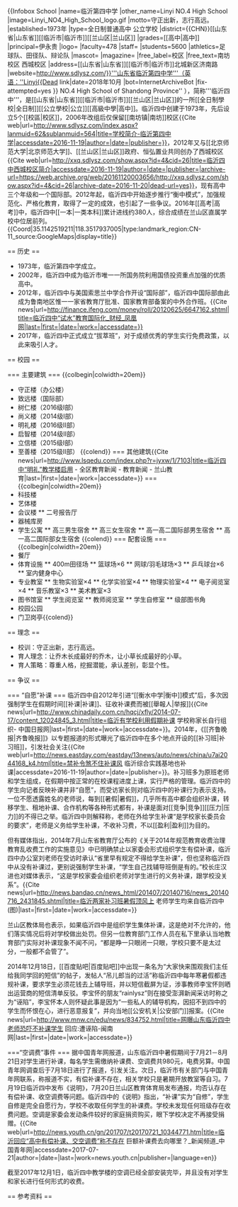 {{Infobox School
|name=临沂第四中学
|other_name=Linyi NO.4 High School
|image=Linyi_NO4_High_School_logo.gif
|motto=守正出新，志行高远。
|established=1973年
|type=全日制普通高中
公立学校
|district={{CHN}}[[山东省|山东省]][[临沂市|临沂市]][[兰山区|兰山区]]
|grades=[[高中|高中]]
|principal=伊永贵
|logo=
|faculty=478
|staff=
|students=5600
|athletics=足球队、田径队、辩论队
|mascot=
|magazine=
|free_label=校区
|free_text=南坊校区
西城校区
|address=[[山东省|山东省]][[临沂市|临沂市]]北城新区济南路
|website=http://www.sdlysz.com/}}'''山东省临沂第四中学'''（英语：''Linyi{{Dead link|date=2018年10月 |bot=InternetArchiveBot |fix-attempted=yes }} NO.4 High School of Shandong Province'' ），简称'''临沂四中'''，是[[山东省|山东省]][[临沂市|临沂市]][[兰山区|兰山区]]的一所[[全日制學校|全日制]][[公立學校|公立]][[高級中學|高中]]。临沂四中创建于1973年，先后设立5个[[校區|校区]]，2006年改组后仅保留[[南坊镇|南坊]]校区<ref>{{Cite web|url=http://www.sdlysz.com/index.aspx?lanmuid=62&sublanmuid=564|title=学校简介-临沂第四中学|accessdate=2016-11-19|author=|date=|publisher=}}</ref>，2012年又与[[北京师范大学|北京师范大学]]、[[兰山区|兰山区]]政府、恒弘置业共同创办了西城校区<ref>{{Cite web|url=http://xxq.sdlysz.com/show.aspx?id=4&cid=26|title=临沂四中西城校区简介|accessdate=2016-11-19|author=|date=|publisher=|archive-url=https://web.archive.org/web/20161120003656/http://xxq.sdlysz.com/show.aspx?id=4&cid=26|archive-date=2016-11-20|dead-url=yes}}</ref>，现有高中三个年级和一个国际部。2012年起，临沂四中开始逐步推行“衡中模式”，加强规范化、严格化教育，取得了一定的成效，也引起了一些争议。2016年[[高考|高考]]中，临沂四中[[一本|一类本科]]累计进线约380人，综合成绩在兰山区直属学校中位居前列。{{Coord|35.1142519211|118.3517937005|type:landmark_region:CN-11_source:GoogleMaps|display=title}}

== 历史 ==
* 1973年，临沂第四中学成立。
* 2002年，临沂四中成为临沂市唯一一所国务院利用国债投资重点加强的优质高中。
* 2012年，临沂四中与美国索思兰中学合作开设“国际部”，临沂四中国际部由此成为鲁南地区惟一一家省教育厅批准、国家教育部备案的中外合作班。<ref>{{Cite news|url=http://finance.ifeng.com/money/roll/20120625/6647162.shtml|title=临沂四中“试水”教育国际化_财经_凤凰网|last=|first=|date=|work=|accessdate=}}</ref>
* 2017年，临沂四中正式成立“拔萃班”，对于成绩优秀的学生实行免费政策，以此来吸引人才。

== 校园 ==

=== 主要建筑 ===
{{colbegin|colwidth=20em}}
* 守正楼（办公楼）
* 致远楼（国际部）
* 树仁楼（2016级Ⅰ部）
* 尚义楼（2014级Ⅰ部）
* 明礼楼（2016级Ⅱ部）
* 启智楼（2014级Ⅱ部）
* 立信楼（2015级Ⅰ部）
* 至善楼（2015级Ⅱ部）
{{colend}}
=== 其他建筑<ref>{{Cite news|url=http://www.lsqedu.com/index.php?r=jyxw/1/7103|title=临沂四中“明礼”教学楼启用 - 全区教育新闻 - 教育新闻 - 兰山教育|last=|first=|date=|work=|accessdate=}}</ref> ===
{{colbegin|colwidth=20em}}
* 科技楼
* 艺体楼
* 会议楼
** 二号报告厅
* 器械库房
* 学生公寓
** 高三男生宿舍
** 高三女生宿舍
** 高一高二国际部男生宿舍
** 高一高二国际部女生宿舍
{{colend}}
=== 配套设施 ===
{{colbegin|colwidth=20em}}
* 餐厅
* 体育设施
** 400m田径场
** 篮球场×6
** 网球/羽毛球场×3
** 乒乓球台×6
** 室内健身中心
* 专业教室
** 生物实验室×4
** 化学实验室×4
** 物理实验室×4
** 电子阅览室×4
** 音乐教室×3
** 美术教室×3
* 图书馆室
** 学生阅览室
** 教师阅览室
** 学生自修室
** 级部图书角
* 校园公园
* 门卫岗亭{{colend}}

== 理念 ==
* 校训：守正出新，志行高远。
* 育人理念：让乔木长成最好的乔木，让小草长成最好的小草。
* 育人策略：尊重人格，挖掘潜能，承认差别，彰显个性。

== 争议 ==

=== “自愿”补课 ===
临沂四中自2012年引进“[[衡水中学|衡中]]模式”后，多次因强制学生在假期时间[[补课|补课]]、征收补课费而被[[舉報人|举报]]<ref>{{Cite news|url=http://www.chinadaily.com.cn/hqcj/xfly/2014-07-17/content_12024845_3.html|title=临沂有学校利用假期补课 学校称家长自行组织- 中国日报网|last=|first=|date=|work=|accessdate=}}</ref>。2014年，《[[齐鲁晚报|齐鲁晚报]]》以专题报道的形式曝光了临沂四中在多个地点开设的[[补习班|补习班]]，引发社会关注<ref name=":0">{{Cite web|url=http://news.eastday.com/eastday/13news/auto/news/china/u7ai2044168_k4.html|title=禁补令煞不住补课风 临沂综合实践基地也补课|accessdate=2016-11-19|author=|date=|publisher=}}</ref>。补习班多为原班老师和学生组成，在假期中按正常的在校课程进度上课，实行严格的管理。临沂四中的学生向记者反映补课并非“自愿”，而受访家长则对临沂四中的补课行为表示支持。一位不愿透露姓名的老师说，每到[[暑假|暑假]]，几乎所有高中都会组织补课，转移学生、租地补课、合作机构等各种形式都有，补课是面对[[竞争|竞争]][[压力|压力]]的不得已之举。临沂四中则解释称，老师在外给学生补课“是学校家长委员会的要求”，老师是义务给学生补课，不收补习费，不以[[盈利|盈利]]为目的。<ref name=":0" />

但有媒体指出，2014年7月山东省教育厅公布的《关于2014年规范教育收费治理教育乱收费工作的实施意见》中已明确禁止以家委会形式组织学生有偿补课，临沂四中办公室刘老师在受访时承认“省里早有规定不得给学生补课”，但也坚称临沂四中从没有补课过，更别说强制学生补课，“学生自己找辅导班倒是有的。”校长庄汉进也对媒体表示，“这是学校家委会组织老师对学生进行的义务补课，跟学校没关系”。<ref>{{Cite news|url=http://news.bandao.cn/news_html/201407/20140716/news_20140716_2431845.shtml|title=临沂两家补习班暑假顶风上 老师学生均来自临沂四中(图)|last=|first=|date=|work=|accessdate=}}</ref>

兰山区教体局也表示，如果临沂四中是组织学生集体补课，这是绝对不允许的，他们落实情况后将对学校做出处罚<ref name=":1" />。但另一位教育部门工作人员在私下里承认当地教育部门实际对补课现象不闻不问，“都是睁一只眼闭一只眼，学校只要不是太过分，一般都不会管了”<ref name=":0" />。

2014年12月18日，[[百度贴吧|百度贴吧]]中出现一条名为“大家快来围观我们主任给我同学回的短信”的帖子，发帖人“吊儿郎当的过活”称临沂四中每年寒暑假都违规补课，要求学生必须花钱去上辅导班，并以短信截屏为证，涉事教师李宝怀则晒出运营商的短信清单反驳。李宝怀的朋友“rainlysz”则在接受澎湃新闻采访时称之为“诬陷”，李宝怀本人则怀疑此事是因为“一些私人的辅导机构，因招不到四中的学生而怀恨在心，进行恶意报复”，并向当地[[公安机关|公安部门]]报案。<ref name=":1">{{Cite news|url=http://www.mnw.cn/edu/news/834752.html|title=网曝山东临沂四中老师恐吓不补课学生 回应:遭诬陷-闽南网|last=|first=|date=|work=|accessdate=}}</ref>

===“空调费”事件 ===
据中国青年网报道，山东临沂四中暑假期间于7月21－8月21日对学生进行补课，每名学生需缴纳补课费、空调费共980元，电费另算。中国青年网调查后于7月18日进行了报道，引发关注。次日，临沂市有关部门与中国青年网联系，称报道不实，有偿补课不存在，相关学校只是暑期开放教室等自习。7月19日临沂四中发布《说明》，7月20日兰山区教育体育局发布通报，均否认存在有偿补课、收空调费等问题。临沂四中的《说明》指出，“补课”实为“自修”，学生自修是完全自愿行为，学校不收取任何学生的补课费。学校未发现任何班级存在收费问题。空调是家委会发动条件较好的家庭捐资购买，眼下学校决定不再接受捐赠。<ref>{{Cite web|url=http://news.youth.cn/gn/201707/t20170721_10344771.htm|title=临沂回应“高中有偿补课、交空调费”称不存在 巨额补课费去向哪里？_新闻频道_中国青年网|accessdate=2017-07-21|author=|date=|last=|work=news.youth.cn|publisher=|language=en}}</ref>

截至2017年12月1日，临沂四中教学楼的空调已经全部安装完毕，并且没有对学生和家长进行任何形式的收费。

== 参考资料 ==